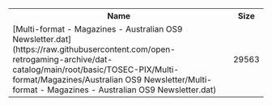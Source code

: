 <table>
<tr><th>Name</th><th>Size</th></tr>
<tr><td>[Multi-format - Magazines - Australian OS9 Newsletter.dat](https://raw.githubusercontent.com/open-retrogaming-archive/dat-catalog/main/root/basic/TOSEC-PIX/Multi-format/Magazines/Australian OS9 Newsletter/Multi-format - Magazines - Australian OS9 Newsletter.dat)</td><td>29563</td></tr>
</table>
